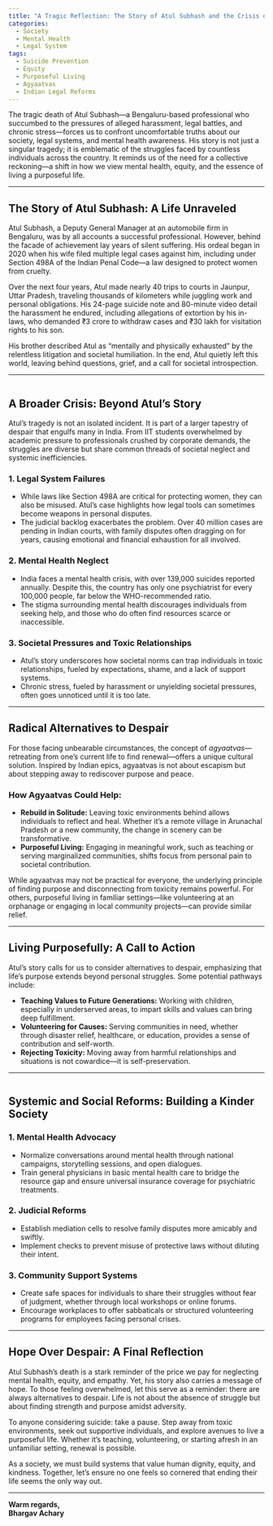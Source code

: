 ```yaml
---
title: "A Tragic Reflection: The Story of Atul Subhash and the Crisis of Our Times"
categories: 
  - Society
  - Mental Health
  - Legal System
tags:
  - Suicide Prevention
  - Equity
  - Purposeful Living
  - Agyaatvas
  - Indian Legal Reforms
---
```


The tragic death of Atul Subhash—a Bengaluru-based professional who succumbed to the pressures of alleged harassment, legal battles, and chronic stress—forces us to confront uncomfortable truths about our society, legal systems, and mental health awareness. His story is not just a singular tragedy; it is emblematic of the struggles faced by countless individuals across the country. It reminds us of the need for a collective reckoning—a shift in how we view mental health, equity, and the essence of living a purposeful life.

---

## **The Story of Atul Subhash: A Life Unraveled**

Atul Subhash, a Deputy General Manager at an automobile firm in Bengaluru, was by all accounts a successful professional. However, behind the facade of achievement lay years of silent suffering. His ordeal began in 2020 when his wife filed multiple legal cases against him, including under Section 498A of the Indian Penal Code—a law designed to protect women from cruelty.

Over the next four years, Atul made nearly 40 trips to courts in Jaunpur, Uttar Pradesh, traveling thousands of kilometers while juggling work and personal obligations. His 24-page suicide note and 80-minute video detail the harassment he endured, including allegations of extortion by his in-laws, who demanded ₹3 crore to withdraw cases and ₹30 lakh for visitation rights to his son.

His brother described Atul as “mentally and physically exhausted” by the relentless litigation and societal humiliation. In the end, Atul quietly left this world, leaving behind questions, grief, and a call for societal introspection.

---

<img class="img-responsive" src="/images/posts/mental-health/toxicity.png" alt="">

## **A Broader Crisis: Beyond Atul’s Story**

Atul’s tragedy is not an isolated incident. It is part of a larger tapestry of despair that engulfs many in India. From IIT students overwhelmed by academic pressure to professionals crushed by corporate demands, the struggles are diverse but share common threads of societal neglect and systemic inefficiencies.

### **1. Legal System Failures**
- While laws like Section 498A are critical for protecting women, they can also be misused. Atul’s case highlights how legal tools can sometimes become weapons in personal disputes.
- The judicial backlog exacerbates the problem. Over 40 million cases are pending in Indian courts, with family disputes often dragging on for years, causing emotional and financial exhaustion for all involved.

### **2. Mental Health Neglect**
- India faces a mental health crisis, with over 139,000 suicides reported annually. Despite this, the country has only one psychiatrist for every 100,000 people, far below the WHO-recommended ratio.
- The stigma surrounding mental health discourages individuals from seeking help, and those who do often find resources scarce or inaccessible.

### **3. Societal Pressures and Toxic Relationships**
- Atul’s story underscores how societal norms can trap individuals in toxic relationships, fueled by expectations, shame, and a lack of support systems.
- Chronic stress, fueled by harassment or unyielding societal pressures, often goes unnoticed until it is too late.

---

## **Radical Alternatives to Despair**

For those facing unbearable circumstances, the concept of *agyaatvas*—retreating from one’s current life to find renewal—offers a unique cultural solution. Inspired by Indian epics, agyaatvas is not about escapism but about stepping away to rediscover purpose and peace.

### **How Agyaatvas Could Help:**
- **Rebuild in Solitude:** Leaving toxic environments behind allows individuals to reflect and heal. Whether it’s a remote village in Arunachal Pradesh or a new community, the change in scenery can be transformative.
- **Purposeful Living:** Engaging in meaningful work, such as teaching or serving marginalized communities, shifts focus from personal pain to societal contribution.

While agyaatvas may not be practical for everyone, the underlying principle of finding purpose and disconnecting from toxicity remains powerful. For others, purposeful living in familiar settings—like volunteering at an orphanage or engaging in local community projects—can provide similar relief.

---

## **Living Purposefully: A Call to Action**

Atul’s story calls for us to consider alternatives to despair, emphasizing that life’s purpose extends beyond personal struggles. Some potential pathways include:
- **Teaching Values to Future Generations:** Working with children, especially in underserved areas, to impart skills and values can bring deep fulfillment.
- **Volunteering for Causes:** Serving communities in need, whether through disaster relief, healthcare, or education, provides a sense of contribution and self-worth.
- **Rejecting Toxicity:** Moving away from harmful relationships and situations is not cowardice—it is self-preservation.

---

<img class="img-responsive" src="/images/posts/mental-health/society.png" alt="">

## **Systemic and Social Reforms: Building a Kinder Society**

### **1. Mental Health Advocacy**
- Normalize conversations around mental health through national campaigns, storytelling sessions, and open dialogues.
- Train general physicians in basic mental health care to bridge the resource gap and ensure universal insurance coverage for psychiatric treatments.

### **2. Judicial Reforms**
- Establish mediation cells to resolve family disputes more amicably and swiftly.
- Implement checks to prevent misuse of protective laws without diluting their intent.

### **3. Community Support Systems**
- Create safe spaces for individuals to share their struggles without fear of judgment, whether through local workshops or online forums.
- Encourage workplaces to offer sabbaticals or structured volunteering programs for employees facing personal crises.

---

## **Hope Over Despair: A Final Reflection**

Atul Subhash’s death is a stark reminder of the price we pay for neglecting mental health, equity, and empathy. Yet, his story also carries a message of hope. To those feeling overwhelmed, let this serve as a reminder: there are always alternatives to despair. Life is not about the absence of struggle but about finding strength and purpose amidst adversity.

To anyone considering suicide: take a pause. Step away from toxic environments, seek out supportive individuals, and explore avenues to live a purposeful life. Whether it’s teaching, volunteering, or starting afresh in an unfamiliar setting, renewal is possible.

As a society, we must build systems that value human dignity, equity, and kindness. Together, let’s ensure no one feels so cornered that ending their life seems the only way out.

---

**Warm regards,  
Bhargav Achary**

